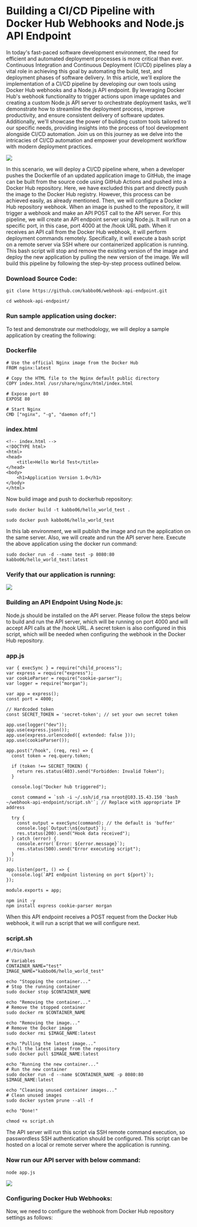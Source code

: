 # Building a CI/CD Pipeline with Docker Hub Webhooks and Node.js API Endpoint
In today's fast-paced software development environment, the need for efficient and automated deployment processes is more critical than ever. Continuous Integration and Continuous Deployment (CI/CD) pipelines play a vital role in achieving this goal by automating the build, test, and deployment phases of software delivery. In this article, we'll explore the implementation of a CI/CD pipeline by developing our own tools using Docker Hub webhooks and a Node.js API endpoint. By leveraging Docker Hub's webhook functionality to trigger actions upon image updates and creating a custom Node.js API server to orchestrate deployment tasks, we'll demonstrate how to streamline the deployment process, improve productivity, and ensure consistent delivery of software updates. Additionally, we'll showcase the power of building custom tools tailored to our specific needs, providing insights into the process of tool development alongside CI/CD automation. Join us on this journey as we delve into the intricacies of CI/CD automation and empower your development workflow with modern deployment practices.

![](/images/img1.png)

In this scenario, we will deploy a CI/CD pipeline where, when a developer pushes the Dockerfile of an updated application image to GitHub, the image can be built from the source code using GitHub Actions and pushed into a Docker Hub repository. Here, we have excluded this part and directly push the image to the Docker Hub registry. However, this process can be achieved easily, as already mentioned. Then, we will configure a Docker Hub repository webhook. When an image is pushed to the repository, it will trigger a webhook and make an API POST call to the API server. For this pipeline, we will create an API endpoint server using Node.js. It will run on a specific port, in this case, port 4000 at the /hook URL path. When it receives an API call from the Docker Hub webhook, it will perform deployment commands remotely. Specifically, it will execute a bash script on a remote server via SSH where our containerized application is running. This bash script will stop and remove the existing version of the image and deploy the new application by pulling the new version of the image. We will build this pipeline by following the step-by-step process outlined below. 

### Download Source Code:

```
git clone https://github.com/kabbo06/webhook-api-endpoint.git
```
```
cd webhook-api-endpoint/
```

### Run sample application using docker:
To test and demonstrate our methodology, we will deploy a sample application by creating the following:

### Dockerfile
```
# Use the official Nginx image from the Docker Hub
FROM nginx:latest

# Copy the HTML file to the Nginx default public directory
COPY index.html /usr/share/nginx/html/index.html

# Expose port 80
EXPOSE 80

# Start Nginx
CMD ["nginx", "-g", "daemon off;"]
```

### index.html
```
<!-- index.html -->
<!DOCTYPE html>
<html>
<head>
    <title>Hello World Test</title>
</head>
<body>
    <h1>Application Version 1.0</h1>
</body>
</html>
```

Now build image and push to dockerhub repository:

```
sudo docker build -t kabbo06/hello_world_test .
```
```
sudo docker push kabbo06/hello_world_test
```
In this lab environment, we will publish the image and run the application on the same server. Also, we will create and run the API server here. Execute the above application using the docker run command:
```
sudo docker run -d --name test -p 8080:80 kabbo06/hello_world_test:latest
```

### Verify that our application is running:

![](/images/img1.2.png)

### Building an API Endpoint Using Node.js:
Node.js should be installed on the API server. Please follow the steps below to build and run the API server, which will be running on port 4000 and will accept API calls at the /hook URL. A secret token is also configured in this script, which will be needed when configuring the webhook in the Docker Hub repository.

### app.js
```
var { execSync } = require("child_process");
var express = require("express");
var cookieParser = require("cookie-parser");
var logger = require("morgan");

var app = express();
const port = 4000;

// Hardcoded token
const SECRET_TOKEN = 'secret-token'; // set your own secret token

app.use(logger("dev"));
app.use(express.json());
app.use(express.urlencoded({ extended: false }));
app.use(cookieParser());

app.post("/hook", (req, res) => {
  const token = req.query.token;

  if (token !== SECRET_TOKEN) {
    return res.status(403).send("Forbidden: Invalid Token");
  }

  console.log("Docker hub triggered");

  const command = `ssh -i ~/.ssh/id_rsa nroot@103.15.43.150 'bash ~/webhook-api-endpoint/script.sh'`; // Replace with appropriate IP address

  try {
    const output = execSync(command); // the default is 'buffer'
    console.log(`Output:\n${output}`);
    res.status(200).send("Hook data received");
  } catch (error) {
    console.error(`Error: ${error.message}`);
    res.status(500).send("Error executing script");
  }
});

app.listen(port, () => {
  console.log(`API endpoint listening on port ${port}`);
});

module.exports = app;
```

```
npm init -y
npm install express cookie-parser morgan 
```
When this API endpoint receives a POST request from the Docker Hub webhook, it will run a script that we will configure next.

### script.sh
```
#!/bin/bash

# Variables
CONTAINER_NAME="test"
IMAGE_NAME="kabbo06/hello_world_test"

echo "Stopping the container..."
# Stop the running container
sudo docker stop $CONTAINER_NAME

echo "Removing the container..."
# Remove the stopped container
sudo docker rm $CONTAINER_NAME

echo "Removing the image..."
# Remove the Docker image
sudo docker rmi $IMAGE_NAME:latest

echo "Pulling the latest image..."
# Pull the latest image from the repository
sudo docker pull $IMAGE_NAME:latest

echo "Running the new container..."
# Run the new container
sudo docker run -d --name $CONTAINER_NAME -p 8080:80  $IMAGE_NAME:latest

echo "Cleaning unused container images..."
# Clean unused images
sudo docker system prune --all -f

echo "Done!"
```
```
chmod +x script.sh
```
The API server will run this script via SSH remote command execution, so passwordless SSH authentication should be configured. This script can be hosted on a local or remote server where the application is running.

### Now run our API server with below command:
```
node app.js
```
![](/images/img1.3.png)

### Configuring Docker Hub Webhooks:
Now, we need to configure the webhook from Docker Hub repository settings as follows:
